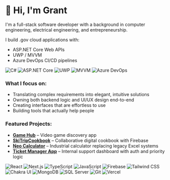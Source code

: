 # 👋 Hi, I'm Grant  

I'm a full-stack software developer with a background in computer engineering, electrical engineering, and entrepreneurship.

I build .gov cloud applications with:
- ASP.NET Core Web APIs
- UWP / MVVM
- Azure DevOps CI/CD pipelines

![C#](https://img.shields.io/badge/C%23-%23239120.svg?style=flat&logo=c-sharp&logoColor=white)
![ASP.NET Core](https://img.shields.io/badge/ASP.NET_Core-5C2D91?style=flat&logo=.net&logoColor=white)
![UWP](https://img.shields.io/badge/UWP-0089D6?style=flat&logo=windows&logoColor=white)
![MVVM](https://img.shields.io/badge/MVVM-007ACC?style=flat&logo=visualstudio&logoColor=white)
![Azure DevOps](https://img.shields.io/badge/Azure_DevOps-0078D7?style=flat&logo=azuredevops&logoColor=white)

### What I focus on:
- Translating complex requirements into elegant, intuitive solutions
- Owning both backend logic and UI/UX design end-to-end
- Creating interfaces that are effortless to use
- Building tools that actually help people


### Featured Projects:
- [**Game Hub**](https://github.com/grant-thomas/game-hub) – Video game discovery app  
- [**SkiTripCookbook**](https://github.com/grant-thomas/ski-trip-cookbook) – Collaborative digital cookbook with Firebase  
- [**Neo Calculator**](https://github.com/grant-thomas/neo-calculator) – Industrial calculator replacing legacy Excel systems  
- [**Ticket Manager App**](https://github.com/grant-thomas/nextjs-ticket-app) – Internal support dashboard with auth and priority logic  


![React](https://img.shields.io/badge/React-61DAFB?style=flat&logo=react&logoColor=black)
![Next.js](https://img.shields.io/badge/Next.js-E5E5E5?style=flat&logo=next.js&logoColor=000000)
![TypeScript](https://img.shields.io/badge/TypeScript-3178C6?style=flat&logo=typescript&logoColor=white)
![JavaScript](https://img.shields.io/badge/JavaScript-F7DF1E?style=flat&logo=javascript&logoColor=black)
![Firebase](https://img.shields.io/badge/Firebase-FFCA28?style=flat&logo=firebase&logoColor=black)
![Tailwind CSS](https://img.shields.io/badge/Tailwind_CSS-38B2AC?style=flat&logo=tailwind-css&logoColor=white)
![Chakra UI](https://img.shields.io/badge/Chakra_UI-319795?style=flat&logo=chakraui&logoColor=white)
![MongoDB](https://img.shields.io/badge/MongoDB-47A248?style=flat&logo=mongodb&logoColor=white)
![SQL Server](https://img.shields.io/badge/SQL_Server-CC2927?style=flat&logo=microsoft-sql-server&logoColor=white)
![Git](https://img.shields.io/badge/Git-F05032?style=flat&logo=git&logoColor=white)
![Vercel](https://img.shields.io/badge/Vercel-EDEDED?style=flat&logo=vercel&logoColor=000000)
